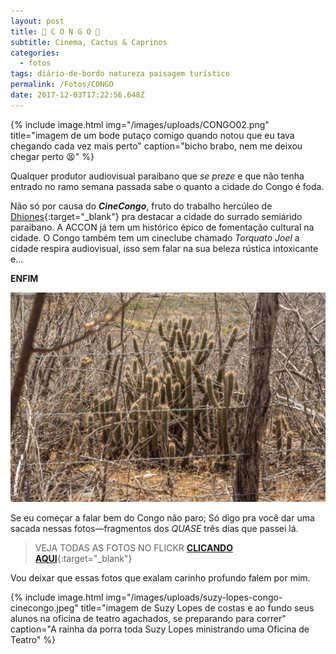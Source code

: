 ```yaml
---
layout: post
title: 🌵 C O N G O 🌵
subtitle: Cinema, Cactus & Caprinos
categories:
  - fotos
tags: diário-de-bordo natureza paisagem turístico
permalink: /Fotos/CONGO
date: 2017-12-03T17:22:56.648Z
---
```


{% include image.html
            img="/images/uploads/CONGO02.png"
            title="imagem de um bode putaço comigo quando notou que eu tava chegando cada vez mais perto"
            caption="bicho brabo, nem me deixou chegar perto 😫"
%}

Qualquer produtor audiovisual paraibano que *se preze* e que não tenha entrado no ramo semana passada sabe o quanto a cidade do Congo é foda.

Não só por causa do ***CineCongo***, fruto do trabalho hercúleo de [Dhiones](https://www.instagram.com/dhionesdocongo/){:target="_blank"} pra destacar a cidade do surrado semiárido paraibano. A ACCON já tem um histórico épico de fomentação cultural na cidade. O Congo também tem um cineclube chamado *Torquato Joel* a cidade respira audiovisual, isso sem falar na sua beleza rústica intoxicante e…

**ENFIM**

![imagem de cactus atrás de uma cerca de arame farpado](/images/uploads/CONGO01.jpeg)

Se eu começar a falar bem do Congo não paro; Só digo pra você dar uma sacada nessas fotos—fragmentos dos *QUASE* três dias que passei lá.

> VEJA TODAS AS FOTOS NO FLICKR [**CLICANDO AQUI**](https://www.flickr.com/gp/macalango/LtwZ9a){:target="_blank"}

Vou deixar que essas fotos que exalam carinho profundo falem por mim.

{% include image.html
            img="/images/uploads/suzy-lopes-congo-cinecongo.jpeg"
            title="imagem de Suzy Lopes de costas e ao fundo seus alunos na oficina de teatro agachados, se preparando para correr"
            caption="A rainha da porra toda Suzy Lopes ministrando uma Oficina de Teatro"
%}